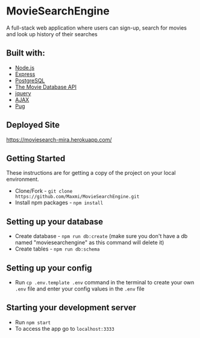 # MovieSearchEngine

A full-stack web application where users can sign-up, search for movies and look up history of their searches

## Built with:

* [Node.js](https://nodejs.org/)
* [Express](https://expressjs.com/)
* [PostgreSQL](https://www.postgresql.org/)
* [The Movie Database API](https://www.themoviedb.org/documentation/api?language=en)
* [jquery](https://jquery.com/)
* [AJAX](api.jquery.com/jquery.ajax)
* [Pug](https://pugjs.org/)

## Deployed Site

https://moviesearch-mira.herokuapp.com/

## Getting Started

These instructions are for getting a copy of the project on your local environment.

* Clone/Fork - `git clone https://github.com/Maxmi/MovieSearchEngine.git`
* Install npm packages - `npm install`

## Setting up your database

* Create database - `npm run db:create` (make sure you don't have a db named "moviesearchengine" as this command will delete it)
* Create tables - `npm run db:schema`

## Setting up your config

* Run `cp .env.template .env` command in the terminal to create your own `.env` file and enter your config values in the `.env` file

## Starting your development server

* Run `npm start`
* To access the app go to `localhost:3333`
